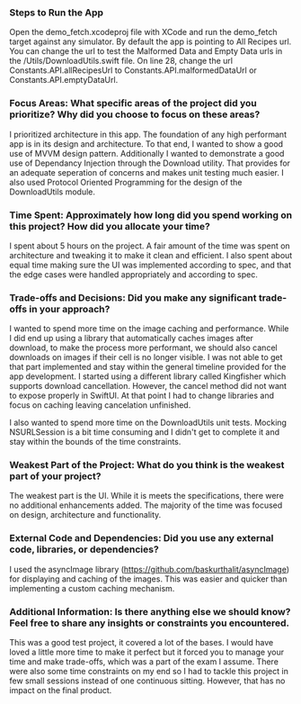 ### Steps to Run the App

Open the demo_fetch.xcodeproj file with XCode and run the demo_fetch target against any simulator. By default the app is pointing to All Recipes url. You can change the url to test the Malformed Data and Empty Data urls in the /Utils/DownloadUtils.swift file. On line 28, change the url Constants.API.allRecipesUrl to Constants.API.malformedDataUrl or Constants.API.emptyDataUrl.

### Focus Areas: What specific areas of the project did you prioritize? Why did you choose to focus on these areas?

I prioritized architecture in this app. The foundation of any high performant app is in its design and architecture. To that end, I wanted to show a good use of MVVM design pattern. Additionally I wanted to demonstrate a good use of Dependancy Injection through the Download utility. That provides for an adequate seperation of concerns and makes unit testing much easier. I also used Protocol Oriented Programming for the design of the DownloadUtils module.

### Time Spent: Approximately how long did you spend working on this project? How did you allocate your time?

I spent about 5 hours on the project. A fair amount of the time was spent on architecture and tweaking it to make it clean and efficient. I also spent about equal time making sure the UI was implemented according to spec, and that the edge cases were handled appropriately and according to spec.

### Trade-offs and Decisions: Did you make any significant trade-offs in your approach?

I wanted to spend more time on the image caching and performance. While I did end up using a library that automatically caches images after download, to make the process more performant, we should also cancel downloads on images if their cell is no longer visible. I was not able to get that part implemented and stay within the general timeline provided for the app development. I started using a different library called Kingfisher which supports download cancellation. However, the cancel method did not want to expose properly in SwiftUI. At that point I had to change libraries and focus on caching leaving cancelation unfinished.

I also wanted to spend more time on the DownloadUtils unit tests. Mocking NSURLSession is a bit time consuming and I didn't get to complete it and stay within the bounds of the time constraints.

### Weakest Part of the Project: What do you think is the weakest part of your project?

The weakest part is the UI. While it is meets the specifications, there were no additional enhancements added. The majority of the time was focused on design, architecture and functionality.

### External Code and Dependencies: Did you use any external code, libraries, or dependencies?

I used the asyncImage library (https://github.com/baskurthalit/asyncImage) for displaying and caching of the images. This was easier and quicker than implementing a custom caching mechanism.

### Additional Information: Is there anything else we should know? Feel free to share any insights or constraints you encountered.

This was a good test project, it covered a lot of the bases. I would have loved a little more time to make it perfect but it forced you to manage your time and make trade-offs, which was a part of the exam I assume. There were also some time constraints on my end so I had to tackle this project in few small sessions instead of one continuous sitting. However, that has no impact on the final product.
